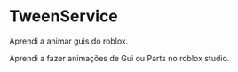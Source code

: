 # TweenService
Aprendi a animar guis do roblox.

Aprendi a fazer animações de Gui ou Parts no roblox studio.
